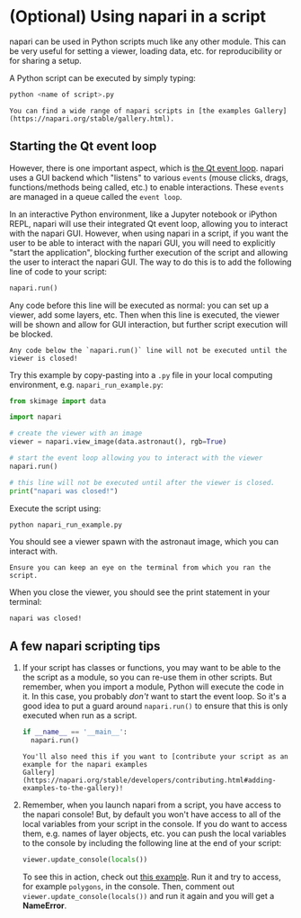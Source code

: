 # (Optional) Using napari in a script

napari can be used in Python scripts much like any other module. This can be very useful
for setting a viewer, loading data, etc. for  reproducibility or for sharing a setup.

A Python script can be executed by simply typing:

```bash
python <name of script>.py
```

```{tip}
You can find a wide range of napari scripts in [the examples Gallery](https://napari.org/stable/gallery.html).
```

## Starting the Qt event loop

However, there is one important aspect, which is [the Qt event loop](https://napari.org/stable/guides/event_loop.html#an-introduction-to-the-event-loop-in-napari). napari uses a GUI backend which
"listens" to various `events` (mouse clicks, drags, functions/methods being called, etc.) to 
enable interactions. These `events` are managed in a queue called the `event loop`.   

In an interactive Python environment, like a Jupyter notebook or iPython REPL, napari will use their 
integrated Qt event loop, allowing you to interact with the napari GUI. However, when using napari 
in a script, if you want the user to be able to interact with the napari GUI, you will need to 
explicitly "start the application", blocking further execution of the script and allowing the user 
to interact the napari GUI. The way to do this is to add the following line of code to your script:

```Python
napari.run()
```

Any code before this line will be executed as normal: you can set up a viewer, add some layers, etc.
Then when this line is executed, the viewer will be shown and allow for GUI interaction, but further
script execution will be blocked. 

```{important}
Any code below the `napari.run()` line will not be executed until the viewer is closed!
```

Try this example by copy-pasting into a `.py` file in your local computing environment, e.g.
`napari_run_example.py`:

```Python
from skimage import data

import napari

# create the viewer with an image
viewer = napari.view_image(data.astronaut(), rgb=True)

# start the event loop allowing you to interact with the viewer
napari.run()

# this line will not be executed until after the viewer is closed.
print("napari was closed!")
```

Execute the script using:

```bash
python napari_run_example.py
```

You should see a viewer spawn with the astronaut image, which you can interact with.

```{important}
Ensure you can keep an eye on the terminal from which you ran the script.
```

When you close the viewer, you should see the print statement in your terminal:

```
napari was closed!
```

## A few napari scripting tips

1. If your script has classes or functions, you may want to be able to the the script as a module, so
   you can re-use them in other scripts. But remember, when you import a module, Python will execute 
   the code in it. In this case, you probably *don't* want to start the event loop. So it's a good 
   idea to put a guard around `napari.run()` to ensure that this is only executed when run as a script.
   
   ```Python
   if __name__ == '__main__':
     napari.run()
   ```

   ```{tip}
   You'll also need this if you want to [contribute your script as an example for the napari examples
   Gallery](https://napari.org/stable/developers/contributing.html#adding-examples-to-the-gallery)!
   ```

1. Remember, when you launch napari from a script, you have access to the napari console! But, by default
   you won't have access to all of the local variables from your script in the console. If you do want
   to access them, e.g. names of layer objects, etc. you can push the local variables to the console by
   including the following line at the end of your script:

   ```Python
   viewer.update_console(locals())
   ```
   
   To see this in action, check out [this example](https://napari.org/stable/gallery/update_console.html#sphx-glr-gallery-update-console-py). Run it and try to access, for example `polygons`, in the
   console. Then, comment out `viewer.update_console(locals())` and run it again and you will get a 
   **NameError**.
